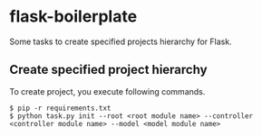 flask-boilerplate
=================

Some tasks to create specified projects hierarchy for Flask.

Create specified project hierarchy
----------------------------------

To create project, you execute following commands.

```
$ pip -r requirements.txt
$ python task.py init --root <root module name> --controller <controller module name> --model <model module name>
```


